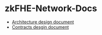 # zkFHE-Network-Docs

* [Architecture design document](zkFHE-Network.md)
* [Contracts desgin document](PADO-Contracts.md)